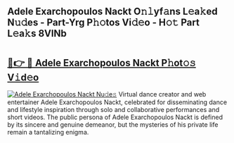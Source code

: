 ## Adele Exarchopoulos Nackt O𝚗𝚕yf𝚊ns L𝚎a𝚔ed N𝚞𝚍es - Part-Yrg P𝚑𝚘tos Vi𝚍𝚎o - H𝚘𝚝 Part L𝚎a𝚔s 8VlNb

# <h2><a href="http://kf1cnl.oniu.top/?m=Adele+Exarchopoulos+Nackt">🔗👉 🔴 Adele Exarchopoulos Nackt P𝚑ot𝚘𝚜 V𝚒d𝚎o</a></h2>

[![Adele Exarchopoulos Nackt Nu𝚍e𝚜](https://i.imgur.com/0qMVB7G.gif)](http://kf1cnl.oniu.top/?m=Adele+Exarchopoulos+Nackt)
Virtual dance creator and web entertainer Adele Exarchopoulos Nackt, celebrated for disseminating dance and lifestyle inspiration through solo and collaborative performances and short videos. The public persona of Adele Exarchopoulos Nackt is defined by its sincere and genuine demeanor, but the mysteries of his private life remain a tantalizing enigma.  
